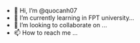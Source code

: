 - 👋 Hi, I’m @quocanh07
- 🌱 I’m currently learning in FPT university...
- 💞️ I’m looking to collaborate on ...
- 📫 How to reach me ...

<!---
quocanh07/quocanh07 is a ✨ special ✨ repository because its `README.md` (this file) appears on your GitHub profile.
You can click the Preview link to take a look at your changes.
--->
